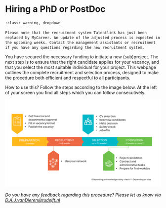 # Hiring a PhD or PostDoc

```{admonition} New recruitment system
:class: warning, dropdown

Please note that the recruitment system Talentlink has just been replaced by MyCareer. An update of the adjusted process is expected in the upcoming weeks. Contact the management assistants or recruitment if you have any questions regarding the new recruitment system.
```

You have secured the necessary funding to initiate a new (sub)project. The next step is to ensure that the right candidate applies for your vacancy, and that you select the most suitable individual for your project. This webpage outlines the complete recruitment and selection process, designed to make the procedure both efficient and respectful to all participants.

How to use this? Follow the steps according to the image below. At the left of your screen you find all steps which you can follow consecutively.

![The steps of the hiring procedure](../PhDPostDocs/Appendices/OverviewImage.PNG)

<!-- **Note**: these steps are not applicable for hiring a student assistant. Student assistants are officially hired by FlexDelft. Contact someone who recently hired a TA for the current TA hiring process.  -->

*Do you have any feedback regarding this procedure? Please let us know via D.A.J.vanDieren@tudelft.nl*